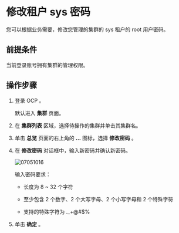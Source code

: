 修改租户 sys 密码 
================================

您可以根据业务需要，修改您管理的集群的 sys 租户的 root 用户密码。

前提条件 
-------------------------

当前登录账号拥有集群的管理权限。

操作步骤 
-------------------------

1. 登录 OCP 。

   默认进入 **集群** 页面。
   

2. 在 **集群列表** 区域，选择待操作的集群并单击其集群名。

   

3. 单击 **总览** 页面的右上角的 **...** 图标，选择 **修改密码** 。

   

4. 在 **修改密码** 对话框中，输入新密码并确认新密码。

   ![07051016](https://help-static-aliyun-doc.aliyuncs.com/assets/img/zh-CN/6936745261/p291191.png)

   输入密码要求：
   * 长度为 8 \~ 32 个字符

     
   
   * 至少包含 2 个数字、2 个大写字母、2 个小写字母和 2 个特殊字符

     
   
   * 支持的特殊字符为 ._+@#$%

     
   

   

5. 单击 **确定** 。

   




